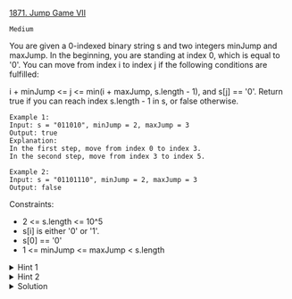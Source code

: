 [1871. Jump Game VII](https://leetcode.com/problems/jump-game-vii/description/)

`Medium`

You are given a 0-indexed binary string s and two integers minJump and maxJump. In the beginning, you are standing at index 0, which is equal to '0'. You can move from index i to index j if the following conditions are fulfilled:

i + minJump <= j <= min(i + maxJump, s.length - 1), and
s[j] == '0'.
Return true if you can reach index s.length - 1 in s, or false otherwise.

```
Example 1:
Input: s = "011010", minJump = 2, maxJump = 3
Output: true
Explanation:
In the first step, move from index 0 to index 3. 
In the second step, move from index 3 to index 5.

Example 2:
Input: s = "01101110", minJump = 2, maxJump = 3
Output: false
```

Constraints:

- 2 <= s.length <= 10^5
- s[i] is either '0' or '1'.
- s[0] == '0'
- 1 <= minJump <= maxJump < s.length

<details>
<summary>Hint 1</summary>

Consider for each reachable index i the interval [i + a, i + b].

</details>

<details>
<summary>Hint 2</summary>

Use partial sums to mark the intervals as reachable.

</details>

<details>
<summary>Solution</summary>

[HuifengGuan](https://www.youtube.com/watch?v=-0WGG8Wkm6U)
</details>
